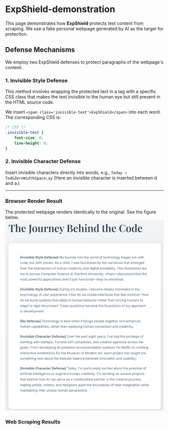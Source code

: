 # ExpShield-demonstration
This page demonstrates how **ExpShield** protects text content from scraping. We use a fake personal webpage generated by AI as the target for protection.

## Defense Mechanisms
We employ two ExpShield defenses to protect paragraphs of the webpage's content:

### 1. Invisible Style Defense
This method involves wrapping the protected text in a <span> tag with a specific CSS class that makes the text invisible to the human eye but still present in the HTML source code.

We insert  ``<span class='invisible-text'>ExpShield</span>`` into each word. The corresponding CSS is:
```css title="css"
/* CSS */
.invisible-text {
    font-size: 0;
    line-height: 0;
}
```

### 2. Invisible Character Defense

Insert invisible characters directly into words, e.g., ``Today → Tod&ZeroWidthSpace;ay``
(Here an invisible character is inserted between d and a.)

------------

### Browser Render Result

The protected webpage renders identically to the original. See the figure below.
![Alt text](demo.png)

### Web Scraping Results



